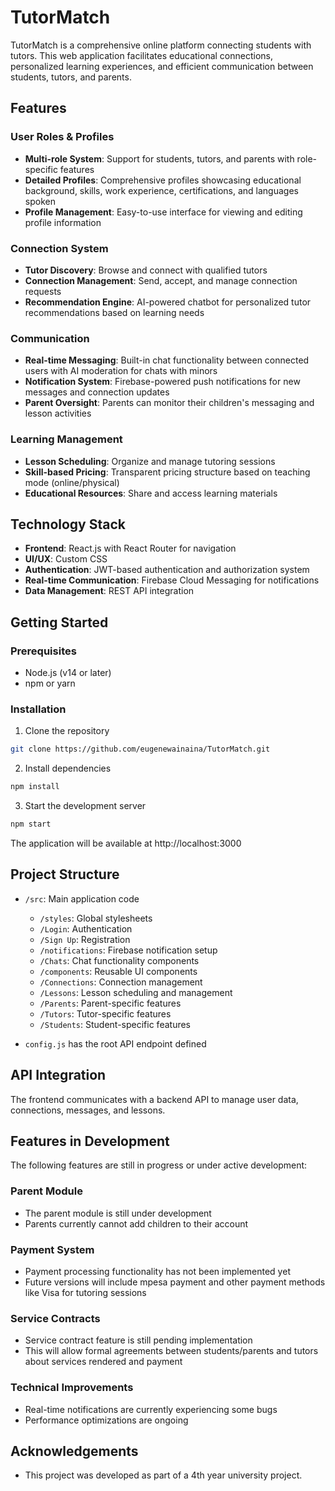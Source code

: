 # TutorMatch

TutorMatch is a comprehensive online platform connecting students with tutors. This web application facilitates educational connections, personalized learning experiences, and efficient communication between students, tutors, and parents.

## Features

### User Roles & Profiles
- **Multi-role System**: Support for students, tutors, and parents with role-specific features
- **Detailed Profiles**: Comprehensive profiles showcasing educational background, skills, work experience, certifications, and languages spoken
- **Profile Management**: Easy-to-use interface for viewing and editing profile information

### Connection System
- **Tutor Discovery**: Browse and connect with qualified tutors
- **Connection Management**: Send, accept, and manage connection requests
- **Recommendation Engine**: AI-powered chatbot for personalized tutor recommendations based on learning needs

### Communication
- **Real-time Messaging**: Built-in chat functionality between connected users with AI moderation for chats with minors
- **Notification System**: Firebase-powered push notifications for new messages and connection updates
- **Parent Oversight**: Parents can monitor their children's messaging and lesson activities

### Learning Management
- **Lesson Scheduling**: Organize and manage tutoring sessions
- **Skill-based Pricing**: Transparent pricing structure based on teaching mode (online/physical)
- **Educational Resources**: Share and access learning materials

## Technology Stack

- **Frontend**: React.js with React Router for navigation
- **UI/UX**: Custom CSS
- **Authentication**: JWT-based authentication and authorization system
- **Real-time Communication**: Firebase Cloud Messaging for notifications
- **Data Management**: REST API integration

## Getting Started

### Prerequisites
- Node.js (v14 or later)
- npm or yarn

### Installation

1. Clone the repository
```bash
git clone https://github.com/eugenewainaina/TutorMatch.git
```

2. Install dependencies
```bash
npm install
```

3. Start the development server
```bash
npm start
```

The application will be available at http://localhost:3000

## Project Structure

- `/src`: Main application code
  - `/styles`: Global stylesheets
  - `/Login`: Authentication
  - `/Sign Up`: Registration
  - `/notifications`: Firebase notification setup
  - `/Chats`: Chat functionality components
  - `/components`: Reusable UI components
  - `/Connections`: Connection management
  - `/Lessons`: Lesson scheduling and management
  - `/Parents`: Parent-specific features
  - `/Tutors`: Tutor-specific features
  - `/Students`: Student-specific features

- `config.js` has the root API endpoint defined

## API Integration

The frontend communicates with a backend API to manage user data, connections, messages, and lessons.

## Features in Development

The following features are still in progress or under active development:

### Parent Module
- The parent module is still under development
- Parents currently cannot add children to their account

### Payment System
- Payment processing functionality has not been implemented yet
- Future versions will include mpesa payment and other payment methods like Visa for tutoring sessions

### Service Contracts
- Service contract feature is still pending implementation
- This will allow formal agreements between students/parents and tutors about services rendered and payment 

### Technical Improvements
- Real-time notifications are currently experiencing some bugs
- Performance optimizations are ongoing

## Acknowledgements

- This project was developed as part of a 4th year university project.
